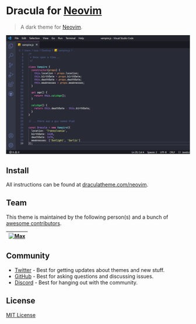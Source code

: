 # Dracula for [Neovim](https://neovim.io)

> A dark theme for [Neovim](https://neovim.io).

![Screenshot](./screenshot.png)

## Install

All instructions can be found at [draculatheme.com/neovim](https://draculatheme.com/neovim).

## Team

This theme is maintained by the following person(s) and a bunch of [awesome contributors](https://github.com/dracula/neovim/graphs/contributors).

| [![Max](https://github.com/maxmx03.png?size=100)](https://github.com/maxmx03) |
| ---------------------------------------------------------------------------------------- |

## Community

- [Twitter](https://twitter.com/draculatheme) - Best for getting updates about themes and new stuff.
- [GitHub](https://github.com/dracula/dracula-theme/discussions) - Best for asking questions and discussing issues.
- [Discord](https://draculatheme.com/discord-invite) - Best for hanging out with the community.

## License

[MIT License](./LICENSE)
